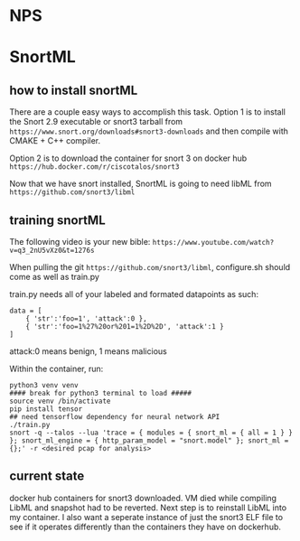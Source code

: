 # NPS
# SnortML
## how to install snortML
There are a couple easy ways to accomplish this task. Option 1 is to install the Snort 2.9 executable or snort3 tarball from `https://www.snort.org/downloads#snort3-downloads` and then compile with CMAKE + C++ compiler. 

Option 2 is to download the container for snort 3 on docker hub `https://hub.docker.com/r/ciscotalos/snort3` 

Now that we have snort installed, SnortML is going to need libML from `https://github.com/snort3/libml` 
## training snortML
The following video is your new bible: `https://www.youtube.com/watch?v=q3_2nU5vXz0&t=1276s` 

When pulling the git `https://github.com/snort3/libml`, configure.sh should come as well as train.py 

train.py needs all of your labeled and formated datapoints as such:
```
data = [
    { 'str':'foo=1', 'attack':0 },
    { 'str':'foo=1%27%20or%201=1%2D%2D', 'attack':1 }
]
```
attack:0 means benign, 1 means malicious

Within the container, run:
```
python3 venv venv
#### break for python3 terminal to load #####
source venv /bin/activate
pip install tensor
## need tensorflow dependency for neural network API
./train.py
snort -q --talos --lua 'trace = { modules = { snort_ml = { all = 1 } } }; snort_ml_engine = { http_param_model = "snort.model" }; snort_ml = {};' -r <desired pcap for analysis> 
```
## current state
docker hub containers for snort3 downloaded. VM died while compiling LibML and snapshot had to be reverted. Next step is to reinstall LibML into my container. I also want a seperate instance of just the snort3 ELF file to see if it operates differently than the containers they have on dockerhub.
